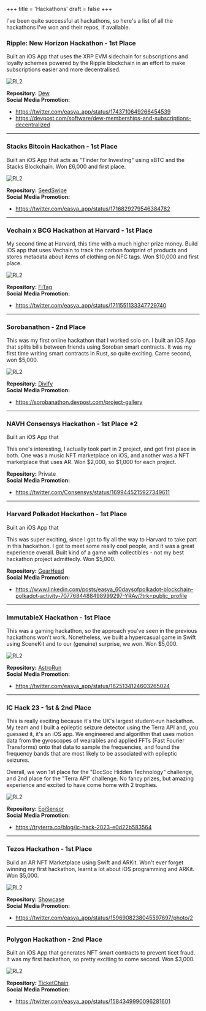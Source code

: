 +++
title = 'Hackathons'
draft = false
+++

I've been quite successful at hackathons, so here's a list of all the hackathons I've won and their repos, if available.

### Ripple: New Horizon Hackathon - 1st Place
Built an iOS App that uses the XRP EVM sidechain for subscriptions and loyalty schemes powered by the Ripple blockchain in an effort to make subscriptions easier and more decentralised.

![RL2](/images/dew_ripple.jpg) 

**Repository:** [Dew](https://github.com/nkoorty/Dew)  
**Social Media Promotion:**
* https://twitter.com/easya_app/status/1743710649266454539
* https://devpost.com/software/dew-memberships-and-subscriptions-decentralized

---

### Stacks Bitcoin Hackathon - 1st Place
Built an iOS App that acts as "Tinder for Investing" using sBTC and the Stacks Blockchain. Won £6,000 and first place.

![RL2](/images/hack_1.jpg) 

**Repository:** [SeedSwipe](https://github.com/nkoorty/SeedSwipe)  
**Social Media Promotion:**
* https://twitter.com/easya_app/status/1716829279546384782

---
### Vechain x BCG Hackathon at Harvard - 1st Place
My second time at Harvard, this time with a much higher prize money. Build iOS app that uses Vechain to track the carbon footprint of products and stores metadata about items of clothing on NFC tags. Won $10,000 and first place.

![RL2](/images/hack_2.jpg) 

**Repository:** [FiTag](https://github.com/nkoorty/FiTag)  
**Social Media Promotion:**
* https://twitter.com/easya_app/status/1711551133347729740

---
### Sorobanathon - 2nd Place 
This was my first online hackathon that I worked solo on. I built an iOS App that splits bills between friends using Soroban smart contracts. It was my first time writing smart contracts in Rust, so quite exciting. Came second, won $5,000.

![RL2](/images/divify.jpg) 

**Repository:** [Divify](https://github.com/nkoorty/Divify)  
**Social Media Promotion:** 
* https://sorobanathon.devpost.com/project-gallery

---
### NAVH Consensys Hackathon - 1st Place *2
Built an iOS App that

This one's interesting, I actually took part in 2 project, and got first place in both. One was a music NFT marketplace on iOS, and another was a NFT marketplace that uses AR. Won $2,000, so $1,000 for each project.

**Repository:** Private  
**Social Media Promotion:**
* https://twitter.com/Consensys/status/1699445215927349611

---
### Harvard Polkadot Hackathon - 1st Place
Built an iOS App that

This was super exciting, since I got to fly all the way to Harvard to take part in this hackathon. I got to meet some really cool people, and it was a great experience overall. Built kind of a game with collectibles - not my best hackathon project admittedly. Won $5,000.

**Repository:** [GearHead](https://github.com/nkoorty/GearHackathon)  
**Social Media Promotion:**
* https://www.linkedin.com/posts/easya_60daysofpolkadot-blockchain-polkadot-activity-7077684488498999297-YRAy/?trk=public_profile

---
### ImmutableX Hackathon - 1st Place
This was a gaming hackathon, so the approach you've seen in the previous hackathons won't work. Nonetheless, we built a hypercasual game in Swift using SceneKit and to our (genuine) surprise, we won. Won $5,000.

![RL2](/images/imx.jpg) 

**Repository:** [AstroRun](https://github.com/jesusrafaelchris/ImmutableX)  
**Social Media Promotion:**
* https://twitter.com/easya_app/status/1625134124603265024

---
### IC Hack 23 - 1st & 2nd Place 
This is really exciting because it's the UK's largest student-run hackathon. My team and I built a epileptic seizure detector using the Terra API and, you guessed it, it's an iOS app. We engineered and algorithm that uses motion data from the gyroscopes of wearables and applied FFTs (Fast Fourier Transforms) onto that data to sample the frequencies, and found the frequency bands that are most likely to be associated with epileptic seizures.

Overall, we won 1st place for the "DocSoc Hidden Technology" challenge, and 2nd place for the "Terra API" challenge. No fancy prizes, but amazing experience and excited to have come home with 2 trophies.

![RL2](/images/ichack.jpg) 

**Repository:** [EpiSensor](https://github.com/nkoorty/ICHack23)  
**Social Media Promotion:**
* https://tryterra.co/blog/ic-hack-2023-e0d22b583564

---
### Tezos Hackathon - 1st Place 
Build an AR NFT Marketplace using Swift and ARKit. Won't ever forget winning my first hackathon, learnt a lot about iOS programming and ARKit. Won $5,000.

![RL2](/images/showcase.jpg) 

**Repository:** [Showcase](https://github.com/jesusrafaelchris/TezosHack)  
**Social Media Promotion:**
* https://twitter.com/easya_app/status/1596908238045597697/photo/2

---
### Polygon Hackathon - 2nd Place 
Built an iOS App that generates NFT smart contracts to prevent ticet fraud. It was my first hackathon, so pretty exciting to come second. Won $3,000.

![RL2](/images/ticketchain.jpg) 

**Repository:** [TicketChain](https://github.com/jesusrafaelchris/Polygon-x-EasyA-Hackathon)  
**Social Media Promotion:**
* https://twitter.com/easya_app/status/1584349990096281601